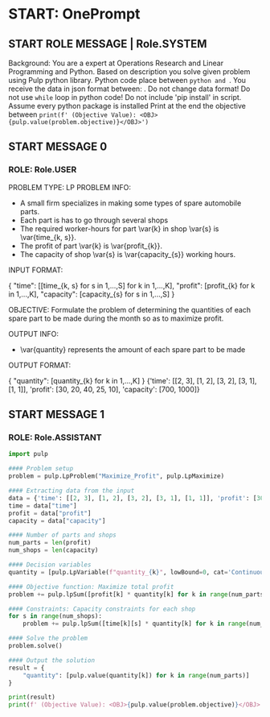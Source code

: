 # START: OnePrompt 
## START ROLE MESSAGE | Role.SYSTEM 
Background: You are a expert at Operations Research and Linear Programming and Python. Based on description you solve given problem using Pulp python library. Python code place between ```python and ```. You receive the data in json format between: <DATA></DATA>. Do not change data format! Do not use `while` loop in python code! Do not include 'pip install' in script. Assume every python package is installed Print at the end the objective between <OBJ></OBJ> `print(f' (Objective Value): <OBJ>{pulp.value(problem.objective)}</OBJ>')`  
## START MESSAGE 0 
### ROLE: Role.USER
<DESCRIPTION>
PROBLEM TYPE: LP
PROBLEM INFO:

- A small firm specializes in making some types of spare automobile parts. 
- Each part is has to go through several shops 
- The required worker-hours for part \var{k} in shop \var{s} is \var{time_{k, s}}.
- The profit of part \var{k} is \var{profit_{k}}.
- The capacity of shop \var{s} is \var{capacity_{s}} working hours.

INPUT FORMAT:

{
	"time": [[time_{k, s} for s in 1,...,S] for k in 1,...,K],
	"profit": [profit_{k} for k in 1,...,K],
	"capacity": [capacity_{s} for s in 1,...,S]
}


OBJECTIVE: Formulate the problem of determining the quantities of each spare part to be made during the month so as to maximize profit.

OUTPUT INFO:

- \var{quantity} represents the amount of each spare part to be made

OUTPUT FORMAT:

{
	"quantity": [quantity_{k} for k in 1,...,K]
}
</DESCRIPTION>
<DATA>
{'time': [[2, 3], [1, 2], [3, 2], [3, 1], [1, 1]], 'profit': [30, 20, 40, 25, 10], 'capacity': [700, 1000]}</DATA>


## START MESSAGE 1 
### ROLE: Role.ASSISTANT
```python
import pulp

#### Problem setup
problem = pulp.LpProblem("Maximize_Profit", pulp.LpMaximize)

#### Extracting data from the input
data = {'time': [[2, 3], [1, 2], [3, 2], [3, 1], [1, 1]], 'profit': [30, 20, 40, 25, 10], 'capacity': [700, 1000]}
time = data["time"]
profit = data["profit"]
capacity = data["capacity"]

#### Number of parts and shops
num_parts = len(profit)
num_shops = len(capacity)

#### Decision variables
quantity = [pulp.LpVariable(f"quantity_{k}", lowBound=0, cat='Continuous') for k in range(num_parts)]

#### Objective function: Maximize total profit
problem += pulp.lpSum([profit[k] * quantity[k] for k in range(num_parts)])

#### Constraints: Capacity constraints for each shop
for s in range(num_shops):
    problem += pulp.lpSum([time[k][s] * quantity[k] for k in range(num_parts)]) <= capacity[s]

#### Solve the problem
problem.solve()

#### Output the solution
result = {
    "quantity": [pulp.value(quantity[k]) for k in range(num_parts)]
}

print(result)
print(f' (Objective Value): <OBJ>{pulp.value(problem.objective)}</OBJ>')
```

